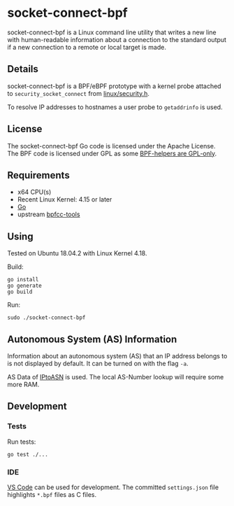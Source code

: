 # socket-connect-bpf

socket-connect-bpf is a Linux command line utility that writes a new line with human-readable information about a connection to the standard output if a new connection to a remote or local target is made.

## Details
socket-connect-bpf is a BPF/eBPF prototype with a kernel probe attached to `security_socket_connect` from [linux/security.h](https://github.com/torvalds/linux/blob/master/include/linux/security.h).

To resolve IP addresses to hostnames a user probe to `getaddrinfo` is used.

## License
The socket-connect-bpf Go code is licensed under the Apache License. The BPF code is licensed under GPL as some [BPF-helpers are GPL-only](https://github.com/iovisor/bcc/blob/master/docs/kernel-versions.md#helpers).

## Requirements
* x64 CPU(s)
* Recent Linux Kernel: 4.15 or later
* [Go](https://golang.org/)
* upstream [bpfcc-tools](https://github.com/iovisor/bcc/blob/master/INSTALL.md#ubuntu---binary)


## Using
Tested on Ubuntu 18.04.2 with Linux Kernel 4.18.

Build:

    go install
    go generate
    go build

Run:

    sudo ./socket-connect-bpf

## Autonomous System (AS) Information

Information about an autonomous system (AS) that an IP address belongs to is not displayed by default.
It can be turned on with the flag `-a`.

AS Data of [IPtoASN](https://iptoasn.com/) is used.
The local AS-Number lookup will require some more RAM.

## Development

### Tests
Run tests:

    go test ./...

### IDE
[VS Code](https://code.visualstudio.com/) can be used for development. The committed `settings.json` file highlights `*.bpf` files as C files.